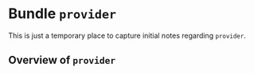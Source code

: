 # Bundle `provider`

This is just a temporary place to capture initial notes regarding `provider`.

## Overview of `provider`

